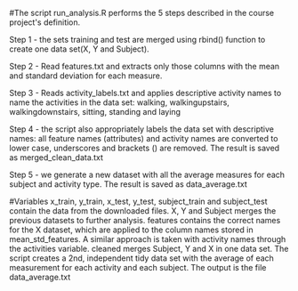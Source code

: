#The script run_analysis.R performs the 5 steps described in the course project's definition.

Step 1 - the  sets training and test are merged using rbind() function to create one data set(X, Y and Subject).

Step 2 -  Read features.txt and extracts only those columns with the mean and standard deviation for each measure.

Step 3 - Reads activity_labels.txt and applies descriptive activity names to name the activities in the data set: 
walking, walkingupstairs, walkingdownstairs, sitting, standing and laying

Step 4 - the script also appropriately labels the data set with descriptive names: all feature names (attributes) and activity names are converted to lower case, underscores and brackets () are removed.
The result is saved as merged_clean_data.txt

Step 5 - we generate a new dataset with all the average measures for each subject and activity type. The result is saved as data_average.txt

#Variables
x_train, y_train, x_test, y_test, subject_train and subject_test contain the data from the downloaded files.
X, Y and Subject merges the previous datasets to further analysis.
features contains the correct names for the X dataset, which are applied to the column names stored in mean_std_features.
A similar approach is taken with activity names through the activities variable.
cleaned merges Subject, Y and X in one data set.
The script creates a 2nd, independent tidy data set with the average of each measurement for each activity and each subject. The output is the file data_average.txt
